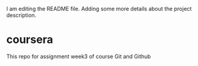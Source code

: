 I am editing the README file. Adding some more details about the project description.
# coursera
This repo for assignment week3 of course Git and Github 
